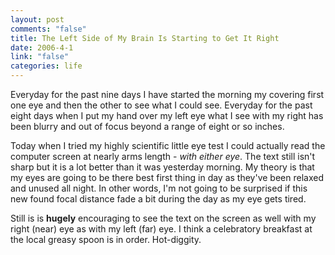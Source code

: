 ```yaml
--- 
layout: post
comments: "false"
title: The Left Side of My Brain Is Starting to Get It Right
date: 2006-4-1
link: "false"
categories: life
---
```

Everyday for the past nine days I have started the morning my covering first one eye and then the other to see what I could see. Everyday for the past eight days when I put my hand over my left eye what I see with my right has been blurry and out of focus beyond a range of eight or so inches.

Today when I tried my highly scientific little eye test I could actually read the computer screen at nearly arms length - <em>with either eye</em>. The text still isn't sharp but it is a lot better than it was yesterday morning. My theory is that my eyes are going to be there best first thing in day as they've been relaxed and unused all night. In other words, I'm not going to be surprised if this new found focal distance fade a bit during the day as my eye gets tired.

Still is is <strong>hugely</strong> encouraging to see the text on the screen as well with my right (near) eye as with my left (far) eye. I think a celebratory breakfast at the local greasy spoon is in order. Hot-diggity.
